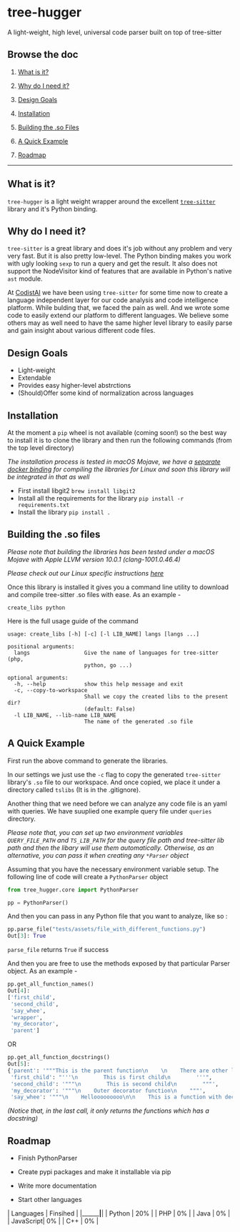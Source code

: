 # tree-hugger
A light-weight, high level, universal code parser built on top of tree-sitter

## Browse the doc

1. [What is it?](#what-is-it)

2. [Why do I need it?](#why-do-i-need-it)

3. [Design Goals](#design-goals)

4. [Installation](#installation)

5. [Building the .so Files](#building-the-so-files)

6. [A Quick Example](#a-quick-example)

7. [Roadmap](#roadmap)

-------------



## What is it?

`tree-hugger` is a light weight wrapper around the excellent [`tree-sitter`](https://github.com/tree-sitter/tree-sitter) library and it's Python binding. 

## Why do I need it?

`tree-sitter` is a great library and does it's job without any problem and very very fast. But it is also pretty low-level. The Python binding makes you work with ugly looking `sexp` to run a query and get the result. It also does not support the NodeVisitor kind of features that are available in Python's native `ast` module.

At [CodistAI](https://codist-ai.com) we have been using `tree-sitter` for some time now to create a language independent layer for our code analysis and code intelligence platform. While bulding that, we faced the pain as well. And we wrote some code to easily extend our platform to different languages. We believe some others may as well need to have the same higher level library to easily parse and gain insight about various different code files.

## Design Goals

- Light-weight
- Extendable
- Provides easy higher-level abstrctions
- (Should)Offer some kind of normalization across languages

## Installation

At the moment a `pip` wheel is not available (coming soon!) so the best way to install it is to clone the library and then run the following commands (from the top level directory)

_The installation process is tested in macOS Mojave, we have a [separate docker binding](https://github.com/autosoft-dev/tree-sitter-docker) for compiling the libraries for Linux and soon this library will be integrated in that as well_

- First install libgit2 `brew install libgit2`
- Install all the requirements for the library `pip install -r requirements.txt`
- Install the library `pip install .`

## Building the .so files

_Please note that building the libraries has been tested under a macOS Mojave with Apple LLVM version 10.0.1 (clang-1001.0.46.4)_

_Please check out our Linux specific instructions [here](https://github.com/autosoft-dev/tree-sitter-docker)_

Once this library is installed it gives you a command line utility to download and compile tree-sitter .so files with ease. As an example - 

```
create_libs python
```

Here is the full usage guide of the command

```
usage: create_libs [-h] [-c] [-l LIB_NAME] langs [langs ...]

positional arguments:
  langs                 Give the name of languages for tree-sitter (php,
                        python, go ...)

optional arguments:
  -h, --help            show this help message and exit
  -c, --copy-to-workspace
                        Shall we copy the created libs to the present dir?
                        (default: False)
  -l LIB_NAME, --lib-name LIB_NAME
                        The name of the generated .so file
```

## A Quick Example

First run the above command to generate the libraries. 

In our settings we just use the `-c` flag to copy the generated `tree-sitter` library's `.so` file to our workspace.
And once copied, we place it under a directory called `tslibs` (It is in the .gitignore).

Another thing that we need before we can analyze any code file is an yaml with queries. We have suuplied one example query file
under `queries` directory. 

*Please note that, you can set up two environment variables `QUERY_FILE_PATH` and `TS_LIB_PATH` for the query file path and 
tree-sitter lib path and then the libary will use them automatically. Otherwise, as an alternative, you can pass it when creating any `*Parser` object*

Assuming that you have the necessary environment variable setup. The following line of code will create a `PythonParser` object

```python
from tree_hugger.core import PythonParser

pp = PythonParser()
```

And then you can pass in any Python file that you want to analyze, like so :

```python
pp.parse_file("tests/assets/file_with_different_functions.py")
Out[3]: True
```

`parse_file` returns `True` if success

And then you are free to use the methods exposed by that particular Parser object. As an example - 

```python
pp.get_all_function_names()
Out[4]:
['first_child',
 'second_child',
 'say_whee',
 'wrapper',
 'my_decorator',
 'parent']
```

OR

```python
pp.get_all_function_docstrings()
Out[5]:
{'parent': '"""This is the parent function\n    \n    There are other lines in the doc string\n    This is the third line\n\n    And this is the fourth\n    """',
 'first_child': "'''\n        This is first child\n        '''",
 'second_child': '"""\n        This is second child\n        """',
 'my_decorator': '"""\n    Outer decorator function\n    """',
 'say_whee': '"""\n    Hellooooooooo\n\n    This is a function with decorators\n    """'}
 ```

 *(Notice that, in the last call, it only returns the functions which has a docstring)*


 ## Roadmap

 * Finish PythonParser

 * Create pypi packages and make it installable via pip

 * Write more documentation

 * Start other languages

 |  Languages  |  Finsihed  |
 |__________________|____________|
 |   Python    |     20%    |
 |   PHP       |     0%     |
 |   Java      |     0%     |
 |   JavaScript|     0%     |
 |   C++       |     0%     |